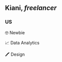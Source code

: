 ## **Kiani**, _freelancer_

### US 

:nerd_face: Newbie

:chart_with_upwards_trend: Data Analytics

:crayon: Design







<!---
philomathic/philomathic is a ✨ special ✨ repository because its `README.md` (this file) appears on your GitHub profile.
You can click the Preview link to take a look at your changes.
--->
